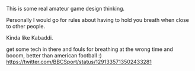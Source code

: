 This is some real amateur game design thinking.

Personally I would go for rules about having to hold you breath when close to other people.

Kinda like Kabaddi.

get some tech in there and fouls for breathing at the wrong time and booom, better than american football :) https://twitter.com/BBCSport/status/1291335713502433281